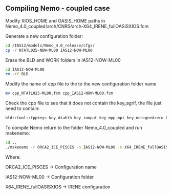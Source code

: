 ## Compiling Nemo - coupled case

Modify XIOS_HOME and OASIS_HOME paths in Nemo_4.0_coupled/arch/CNRS/arch-X64_IRENE_fullOASISXIOS.fcm


Generate a new configuration folder:

```bash
cd /IAS12/models/Nemo_4.0_release/cfgs/
cp -r NTATL025-NOW-ML00 IAS12-NOW-ML00
```

Erase the BLD and WORK folders in IAS12-NOW-ML00

```bash
cd IAS12-NOW-ML00
rm -rf BLD
```

Modify the name of cpp file to the to the new configuration folder name

```bash
mv cpp_NTATL025-ML00.fcm cpp_IAS12-NOW-ML00.fcm
```

Check the cpp file to see that it does not contain the key_agrif, the file just need to contain:

```bash
bld::tool::fppkeys key_diahth key_iomput key_mpp_mpi key_nosignedzero key_oasis3
```

To compile Nemo return to the folder Nemo_4.0_coupled and run makenemo:

```bash
cd ..
./makenemo -r ORCA2_ICE_PISCES -n IAS12-NOW-ML00 -m X64_IRENE_fullOASISXIOS -j 4 > log_build_nemo.txt
```

Where:

ORCA2_ICE_PISCES &rarr; Configuration name

IAS12-NOW-ML00 &rarr; Configuration folder

X64_IRENE_fullOASISXIOS &rarr; IRENE configuration

